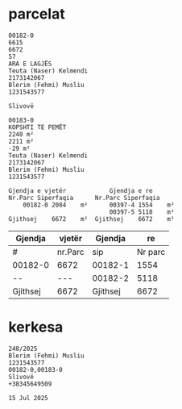 # parcelat

```
00182-0
6615
6672
57
ARA E LAGJËS
Teuta (Naser) Kelmendi
2173142067
Blerim (Fehmi) Musliu
1231543577

Slivovë

00183-0
KOPSHTI TE PEMËT
2240 m²
2211 m²
-29 m²
Teuta (Naser) Kelmendi
2173142067
Blerim (Fehmi) Musliu
1231543577

Gjendja e vjetër			Gjendja e re		
Nr.Parc	Siperfaqia		Nr.Parc	Siperfaqia	
    00182-0	2084	m²	    00397-4	1554	m²
		                    00397-5	5118	m²
Gjithsej	6672	m²	Gjithsej	6672	m²

```
| Gjendja  | vjetër | Gjendja | re |
| --------------- | --------------- | --------------- | --------------- |
# | nr.Parc | sip | Nr parc | sip |
| 00182-0 | 6672 | 00182-1 | 1554 |
| -- | --- | 00182-2 | 5118 |
| Gjithsej | 6672 | Gjithsej | 6672 |

# kerkesa

```
248/2025
Blerim (Fehmi) Musliu
1231543577
00182-0,00183-0
Slivovë
+38345649509

15 Jul 2025

```
